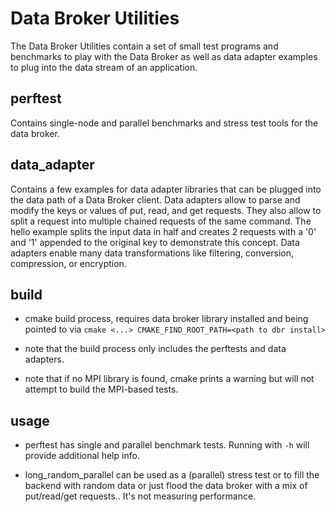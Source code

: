 
# Data Broker Utilities

The Data Broker Utilities contain a set of small test programs and
benchmarks to play with the Data Broker as well as data adapter
examples to plug into the data stream of an application.


## perftest

Contains single-node and parallel benchmarks and stress test tools for
the data broker.

## data_adapter

Contains a few examples for data adapter libraries that can be plugged
into the data path of a Data Broker client. Data adapters allow to
parse and modify the keys or values of put, read, and get requests.
They also allow to split a request into multiple chained requests of
the same command.  The hello example splits the input data in half and
creates 2 requests with a '0' and '1' appended to the original key to
demonstrate this concept.  Data adapters enable many data
transformations like filtering, conversion, compression, or
encryption.



## build

 * cmake build process, requires data broker library installed and
   being pointed to via
     `cmake <...> CMAKE_FIND_ROOT_PATH=<path to dbr install>`


 * note that the build process only includes the perftests and
   data adapters.

 * note that if no MPI library is found, cmake prints a warning but
   will not attempt to build the MPI-based tests.


## usage

 * perftest has single and parallel benchmark tests. Running with
   `-h` will provide additional help info.

 * long_random_parallel can be used as a (parallel) stress test or to
   fill the backend with random data or just flood the data broker
   with a mix of put/read/get requests.. It's not measuring
   performance.

